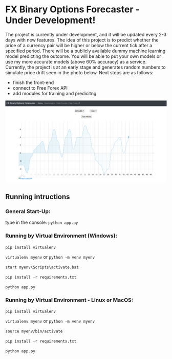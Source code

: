 # FX Binary Options Forecaster - Under Development!

The project is currently under development, and it will be updated every 2-3 days with new features.
The idea of this project is to predict whether the price of a currency pair will be higher or below the current tick after a specified period. There will be a publicly available dummy machine learning model predicting the outcome. You will be able to put your own models or use my more accurate models (above 60% accuracy) as a service. 
Currently, the project is at an early stage and generates random numbers to simulate price drift seen in the photo below. 
Next steps are as follows:
* finish the front-end
* connect to Free Forex API
* add modules for training and predicitng

![alt text](./photo.png)

## Running intructions

### General Start-Up:

type in the console: `python app.py`


### Running by Virtual Environment (Windows):

`pip install virtualenv`

`virtualenv myenv` or `python -m venv myenv`

`start myenv\Scripts\activate.bat`

`pip install -r requirements.txt`

`python app.py`

### Running by Virtual Environment - Linux or MacOS:


`pip install virtualenv`

`virtualenv myenv` or `python -m venv myenv`

`source myenv/bin/activate`

`pip install -r requirements.txt`

`python app.py`
